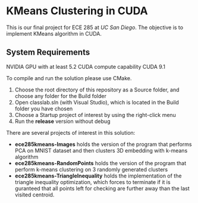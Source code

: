 # KMeans Clustering in CUDA

This is our final project for ECE 285 at *UC San Diego*.
The objective is to implement KMeans algorithm in CUDA.

## System Requirements
NVIDIA GPU with at least 5.2 CUDA compute capability 
CUDA 9.1

To compile and run the solution please use CMake. 
1. Choose the root directory of this repository as a Source folder, and choose any folder for the Build folder
2. Open classlab.sln (with Visual Studio), which is located in the Build folder you have chosen
3. Choose a Startup project of interest by using the right-click menu
4. Run the **release** version without debug

There are several projects of interest in this solution:
* **ece285kmeans-Images** holds the version of the program that performs PCA on MNIST dataset and then clusters 3D embedding with k-means algorithm
* **ece285kmeans-RandomPoints** holds the version of the program that perform k-means clustering on 3 randomly generated clusters
* **ece285kmeans-TriangleInequality** holds the implementation of the triangle inequality optimization, which forces to terminate if it is guranteed that all points left for checking are further away than the last visited centroid.
